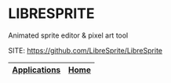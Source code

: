 # LIBRESPRITE
 
 Animated sprite editor & pixel art tool
 
 SITE: https://github.com/LibreSprite/LibreSprite

 | [Applications](https://portable-linux-apps.github.io/apps.html) | [Home](https://portable-linux-apps.github.io)
 | --- | --- |
